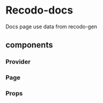 # Recodo-docs

Docs page use data from recodo-gen

## components

### Provider

### Page

### Props

#
